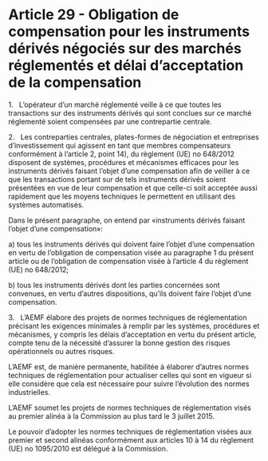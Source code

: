 # Article 29 - Obligation de compensation pour les instruments dérivés négociés sur des marchés réglementés et délai d’acceptation de la compensation


1.   L’opérateur d’un marché réglementé veille à ce que toutes les transactions sur des instruments dérivés qui sont conclues sur ce marché réglementé soient compensées par une contrepartie centrale.

2.   Les contreparties centrales, plates-formes de négociation et entreprises d’investissement qui agissent en tant que membres compensateurs conformément à l’article 2, point 14), du règlement (UE) no 648/2012 disposent de systèmes, procédures et mécanismes efficaces pour les instruments dérivés faisant l’objet d’une compensation afin de veiller à ce que les transactions portant sur de tels instruments dérivés soient présentées en vue de leur compensation et que celle-ci soit acceptée aussi rapidement que les moyens techniques le permettent en utilisant des systèmes automatisés.

Dans le présent paragraphe, on entend par «instruments dérivés faisant l’objet d’une compensation»:

a) tous les instruments dérivés qui doivent faire l’objet d’une compensation en vertu de l’obligation de compensation visée au paragraphe 1 du présent article ou de l’obligation de compensation visée à l’article 4 du règlement (UE) no 648/2012;

b) tous les instruments dérivés dont les parties concernées sont convenues, en vertu d’autres dispositions, qu’ils doivent faire l’objet d’une compensation.

3.   L’AEMF élabore des projets de normes techniques de réglementation précisant les exigences minimales à remplir par les systèmes, procédures et mécanismes, y compris les délais d’acceptation en vertu du présent article, compte tenu de la nécessité d’assurer la bonne gestion des risques opérationnels ou autres risques.

L’AEMF est, de manière permanente, habilitée à élaborer d’autres normes techniques de réglementation pour actualiser celles qui sont en vigueur si elle considère que cela est nécessaire pour suivre l’évolution des normes industrielles.

L’AEMF soumet les projets de normes techniques de réglementation visés au premier alinéa à la Commission au plus tard le 3 juillet 2015.

Le pouvoir d’adopter les normes techniques de réglementation visées aux premier et second alinéas conformément aux articles 10 à 14 du règlement (UE) no 1095/2010 est délégué à la Commission.
